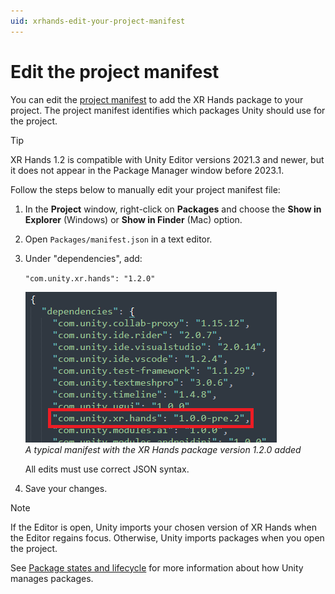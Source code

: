 ```yaml
---
uid: xrhands-edit-your-project-manifest
---
```

# Edit the project manifest

You can edit the [project manifest](https://docs.unity3d.com/Manual/upm-manifestPrj.html) to add the XR Hands package to your project. The project manifest identifies which packages Unity should use for the project.

> [!TIP]
> XR Hands 1.2 is compatible with Unity Editor versions 2021.3 and newer, but it does not appear in the Package Manager window before 2023.1. 

Follow the steps below to manually edit your project manifest file:

1. In the **Project** window, right-click on **Packages** and choose the **Show in Explorer** (Windows) or **Show in Finder** (Mac) option.

2. Open `Packages/manifest.json` in a text editor.

3. Under "dependencies", add:

   `"com.unity.xr.hands": "1.2.0"`

	![A sample project manifest is shown in a text editor. The line containing "com.unity.xr.xr.hands" is called out.](../images/project-manifest.png)<br />*A typical manifest with the XR Hands package version 1.2.0 added*

   All edits must use correct JSON syntax.

4. Save your changes.

> [!NOTE] 
> If the Editor is open, Unity imports your chosen version of XR Hands when the Editor regains focus. Otherwise, Unity imports packages when you open the project.

See [Package states and lifecycle](xref:upm-lifecycle) for more information about how Unity manages packages.